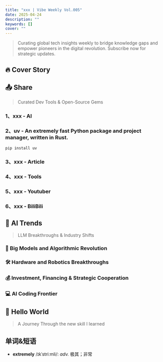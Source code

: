 ```yaml
---
title: "xxx | Vibe Weekly Vol.005"
date: 2025-04-24
description: ""
keywords: []
cover: ""
---
```


> Curating global tech insights weekly to bridge knowledge gaps and empower pioneers in the digital revolution. Subscribe now for strategic updates.

## 🔥 Cover Story

## 📤 Share

> Curated Dev Tools & Open-Source Gems

### 1、xxx - AI

### 2、uv - An extremely fast Python package and project manager, written in Rust.

```sh
pip install uv
```

### 3、xxx - Article

### 4、xxx - Tools

### 5、xxx - Youtuber

### 6、xxx - BiliBili

## 🚀 AI Trends

> LLM Breakthroughs & Industry Shifts

### 🧠 Big Models and Algorithmic Revolution

### 🛠️ Hardware and Robotics Breakthroughs

### 💰 Investment, Financing & Strategic Cooperation

### 💻 AI Coding Frontier

## 👋 Hello World

> A Journey Through the new skill I learned

## 单词&短语

- **extremely** /ɪkˈstriːmli/: *adv.* 极其；非常
